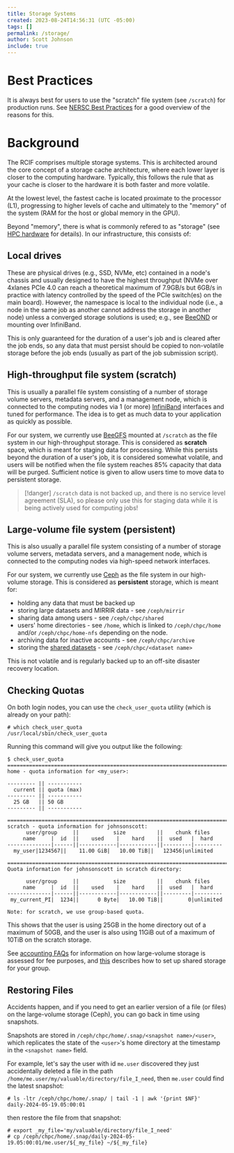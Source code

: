 ```yaml
---
title: Storage Systems
created: 2023-08-24T14:56:31 (UTC -05:00)
tags: []
permalink: /storage/
author: Scott Johnson
include: true
---
```

# Best Practices
It is always best for users to use the "scratch" file system (see `/scratch`) for production runs. See [NERSC Best Practices](https://docs.nersc.gov/jobs/best-practices/#do-not-run-production-jobs-in-global-homes) for a good overview of the reasons for this.

# Background
The RCIF comprises multiple storage systems. This is architected around the core concept of a 
storage cache architecture, where each lower layer is closer to the computing hardware. Typically, this follows the rule that as your cache is closer to the hardware it is both faster and more volatile.

At the lowest level, the fastest cache is located proximate to the processor (L1), progressing to higher levels of cache and ultimately to the "memory" of the system (RAM for the host or global memory in the GPU).

Beyond "memory", there is what is commonly refered to as "storage" (see [HPC hardware](../system-info/hpc-hardware.md) for details). In our infrastructure, this consists of:
## Local drives
These are physical drives (e.g., SSD, NVMe, etc) contained in a node's chassis and 
usually designed to have the highest throughput (NVMe over 4xlanes PCIe 4.0 can reach a theoretical maximum of 7.9GB/s but 6GB/s in practice with latency controlled by the speed of the PCIe switch(es) on the main board). However, the namespace is local to the individual node (i.e., a node in the same job as another cannot address the storage in another node) unless a converged storage solutions is used; e.g., see [BeeOND](http://www.beegfs.io/wiki/BeeOND) or mounting over InfiniBand.

This is only guaranteed for the duration of a user's job and is cleared after the job ends, so any data that must persist  should be copied to non-volatile storage before the job ends (usually as part of the job submission script).
## High-throughput file system (scratch)
This is usually a parallel file system consisting of a number of storage volume servers, metadata servers, and a management node, which is connected to the computing nodes via 1 (or more) [InfiniBand](https://www.nvidia.com/en-us/networking/products/infiniband/) interfaces and tuned for performance. The idea is to get as much data to your application as quickly as possible.

For our system, we currently use [BeeGFS](https://www.beegfs.io/c/) mounted at `/scratch`  as the file system in our high-throughput storage. This is considered as **scratch** space, which is meant for staging data for processing. While this persists beyond the duration of a user's job, it is considered somewhat volatile, and users will be notified when the file system reaches 85% capacity that data will be purged. Sufficient notice is given to  allow users time to move data to persistent storage.

> [!danger] `/scratch` data is not backed up, and there is no service level agreement (SLA), so please only use this for staging data while it is being actively used for computing jobs!
## Large-volume file system (persistent)
This is also usually a parallel file system consisting of a number of storage volume servers, metadata servers, and a management node,
which is connected to the computing nodes via high-speed network interfaces.

For our system, we currently use [Ceph](https://ceph.io/en/) as the file system in our high-volume storage. This is considered
as **persistent** storage, which is meant for:
* holding any data that must be backed up
* storing large datasets and MIRRIR data - see `/ceph/mirrir`
* sharing data among users - see `/ceph/chpc/shared`
* users' home directories - see `/home`, which is linked to `/ceph/chpc/home` and/or `/ceph/chpc/home-nfs` depending on the node.
* archiving data for inactive accounts - see `/ceph/chpc/archive`
* storing the [shared datasets](rcif-shared-datasets.md) - see `/ceph/chpc/<dataset name>`

This is not volatile and is regularly backed up to an off-site disaster recovery location.

## Checking Quotas
On both login nodes, you can use the `check_user_quota` utility (which is already on your path):
```
# which check_user_quota
/usr/local/sbin/check_user_quota
```

Running this command will give you output like the following:
```
$ check_user_quota
=========================================================================
home - quota information for <my_user>:

--------- || ----------- 
  current || quota (max) 
--------- || ----------- 
  25 GB   || 50 GB
--------- || ----------- 

=========================================================================
scratch - quota information for johnsonscott:
      user/group     ||           size          ||    chunk files    
     name     |  id  ||    used    |    hard    ||  used   |  hard   
--------------|------||------------|------------||---------|---------
  my_user|1234567||    11.00 GiB|   10.00 TiB||   123456|unlimited

=========================================================================
Quota information for johnsonscott in scratch directory:

      user/group     ||           size          ||    chunk files    
     name     |  id  ||    used    |    hard    ||  used   |  hard   
--------------|------||------------|------------||---------|---------
 my_current_PI|  1234||      0 Byte|   10.00 TiB||        0|unlimited

Note: for scratch, we use group-based quota.
```

This shows that the user is using 25GB in the home directory out of a maximum of 50GB, and the user is also using 11GiB out of a maximum of 10TiB on the scratch storage.

See [accounting FAQs](faqs-accounting.md#how-is-storage-charged) for information on how large-volume storage is assessed for fee purposes, and [this](connect-to-login-nodes.md#what-if-i-want-to-share-data-among-users-in-my-group) describes how to set up shared storage for your group.

## Restoring Files
Accidents happen, and if you need to get an earlier version of a file (or files) on the large-volume storage (Ceph), you can go back in time using snapshots.

Snapshots are stored in `/ceph/chpc/home/.snap/<snapshot name>/<user>`, which replicates the state of the `<user>`'s home directory at the timestamp in the `<snapshot name>` field.

For example, let's say the user with id `me.user` discovered they just accidentally deleted a file in the path `/home/me.user/my/valuable/directory/file_I_need`, then `me.user` could find the latest snapshot:

```
# ls -ltr /ceph/chpc/home/.snap/ | tail -1 | awk '{print $NF}'
daily-2024-05-19.05:00:01
```

then restore the file from that snapshot:

```
# export _my_file='my/valuable/directory/file_I_need'
# cp /ceph/chpc/home/.snap/daily-2024-05-19.05:00:01/me.user/${_my_file} ~/${_my_file}
```


